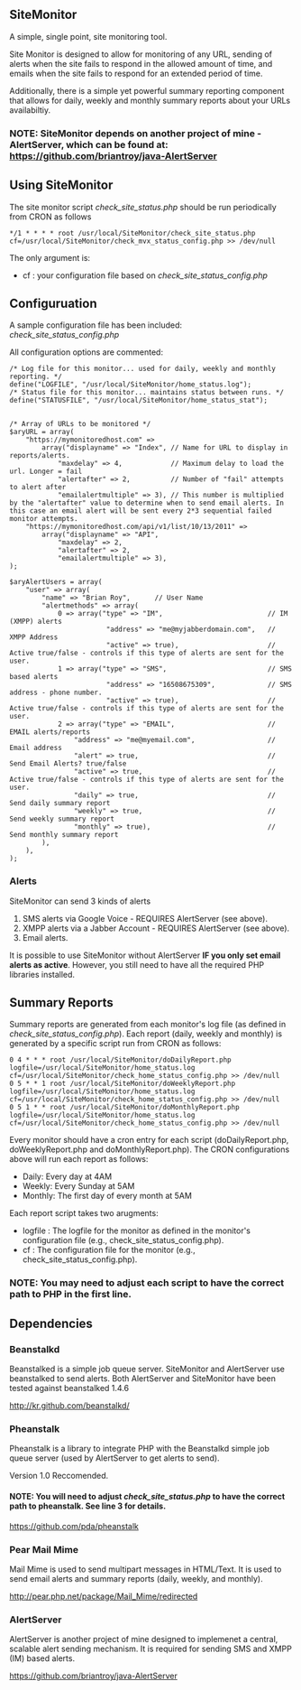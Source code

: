 ## SiteMonitor

A simple, single point, site monitoring tool.

Site Monitor is designed to allow for monitoring of any URL, sending of alerts when the site fails to respond
in the allowed amount of time, and emails when the site fails to respond for an extended period of time.

Additionally, there is a simple yet powerful summary reporting component that allows for daily, weekly and
monthly summary reports about your URLs availabiltiy.

### NOTE: SiteMonitor depends on another project of mine - AlertServer, which can be found at: https://github.com/briantroy/java-AlertServer

## Using SiteMonitor

The site monitor script *check_site_status.php* should be run periodically from CRON as follows

    */1 * * * * root /usr/local/SiteMonitor/check_site_status.php cf=/usr/local/SiteMonitor/check_mvx_status_config.php >> /dev/null

The only argument is:

- cf : your configuration file based on *check_site_status_config.php*

## Configuruation

A sample configuration file has been included: *check_site_status_config.php*

All configuration options are commented:

    /* Log file for this monitor... used for daily, weekly and monthly reporting. */
    define("LOGFILE", "/usr/local/SiteMonitor/home_status.log");
    /* Status file for this monitor... maintains status between runs. */
    define("STATUSFILE", "/usr/local/SiteMonitor/home_status_stat");


    /* Array of URLs to be monitored */
    $aryURL = array(
        "https://mymonitoredhost.com" =>
            array("displayname" => "Index", // Name for URL to display in reports/alerts.
                "maxdelay" => 4,            // Maximum delay to load the url. Longer = fail
                "alertafter" => 2,          // Number of "fail" attempts to alert after
                "emailalertmultiple" => 3), // This number is multiplied by the "alertafter" value to determine when to send email alerts. In this case an email alert will be sent every 2*3 sequential failed monitor attempts.
        "https://mymonitoredhost.com/api/v1/list/10/13/2011" =>
            array("displayname" => "API",
                "maxdelay" => 2,
                "alertafter" => 2,
                "emailalertmultiple" => 3),
    );

    $aryAlertUsers = array(
        "user" => array(
            "name" => "Brian Roy",      // User Name
            "alertmethods" => array(
                0 => array("type" => "IM",                          // IM (XMPP) alerts
                            "address" => "me@myjabberdomain.com",   // XMPP Address
                            "active" => true),                      // Active true/false - controls if this type of alerts are sent for the user.
                1 => array("type" => "SMS",                         // SMS based alerts
                            "address" => "16508675309",             // SMS address - phone number.
                            "active" => true),                      // Active true/false - controls if this type of alerts are sent for the user.
                2 => array("type" => "EMAIL",                       // EMAIL alerts/reports
                    "address" => "me@myemail.com",                  // Email address
                    "alert" => true,                                // Send Email Alerts? true/false
                    "active" => true,                               // Active true/false - controls if this type of alerts are sent for the user.
                    "daily" => true,                                // Send daily summary report
                    "weekly" => true,                               // Send weekly summary report
                    "monthly" => true),                             // Send monthly summary report
            ),
        ),
    );

### Alerts

SiteMonitor can send 3 kinds of alerts

1. SMS alerts via Google Voice - REQUIRES AlertServer (see above).
1. XMPP alerts via a Jabber Account - REQUIRES AlertServer (see above).
1. Email alerts.

It is possible to use SiteMonitor without AlertServer <b>IF you only set email alerts as active</b>. However,
you still need to have all the required PHP libraries installed.

## Summary Reports

Summary reports are generated from each monitor's log file (as defined in *check_site_status_config.php*).
Each report (daily, weekly and monthly) is generated by a specific script run from CRON as follows:

    0 4 * * * root /usr/local/SiteMonitor/doDailyReport.php logfile=/usr/local/SiteMonitor/home_status.log cf=/usr/local/SiteMonitor/check_home_status_config.php >> /dev/null
    0 5 * * 1 root /usr/local/SiteMonitor/doWeeklyReport.php logfile=/usr/local/SiteMonitor/home_status.log cf=/usr/local/SiteMonitor/check_home_status_config.php >> /dev/null
    0 5 1 * * root /usr/local/SiteMonitor/doMonthlyReport.php logfile=/usr/local/SiteMonitor/home_status.log cf=/usr/local/SiteMonitor/check_home_status_config.php >> /dev/null

Every monitor should have a cron entry for each script (doDailyReport.php, doWeeklyReport.php and doMonthlyReport.php).
The CRON configurations above will run each report as follows:

- Daily: Every day at 4AM
- Weekly: Every Sunday at 5AM
- Monthly: The first day of every month at 5AM

Each report script takes two arugments:

- logfile : The logfile for the monitor as defined in the monitor's configuration file (e.g., check_site_status_config.php).
- cf : The configuration file for the monitor (e.g., check_site_status_config.php).

### NOTE: You may need to adjust each script to have the correct path to PHP in the first line.

## Dependencies

### Beanstalkd

Beanstalked is a simple job queue server. SiteMonitor and AlertServer use beanstalked to send alerts.
Both AlertServer and SiteMonitor have been tested against beanstalked 1.4.6

http://kr.github.com/beanstalkd/

### Pheanstalk

Pheanstalk is a library to integrate PHP with the Beanstalkd simple job queue server (used by AlertServer to
get alerts to send).

Version 1.0 Reccomended.

#### NOTE: You will need to adjust *check_site_status.php* to have the correct path to pheanstalk. See line 3 for details.

https://github.com/pda/pheanstalk

### Pear Mail Mime

Mail Mime is used to send multipart messages in HTML/Text. It is used to send email alerts and
summary reports (daily, weekly, and monthly).

http://pear.php.net/package/Mail_Mime/redirected

### AlertServer

AlertServer is another project of mine designed to implemenet a central, scalable alert sending mechanism.
It is required for sending SMS and XMPP (IM) based alerts.

https://github.com/briantroy/java-AlertServer